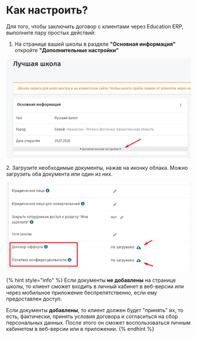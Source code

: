 # Как настроить?



Для того, чтобы  заключить договор с клиентами через Education ERP, выполните пару простых действий:

1. На странице вашей школы в разделе **"Основная информация"** откройте **"Дополнительные настройки"**

![](<../.gitbook/assets/image (46).png>)

2\.  Загрузите необходимые документы, нажав на иконку облака.  Можно загрузить оба документа или один из них.

![](<../.gitbook/assets/image (49).png>)

{% hint style="info" %}
Если документы **не добавлены** на странице школы, то клиент сможет входить в личный кабинет в веб-версии или через мобильное приложение беспрепятственно, если ему предоставлен доступ.&#x20;

Если документы **добавлены**, то клиент должен будет "принять" их, то есть, фактически, принять условия договора и согласиться на сбор персональных данных.  После этого он сможет воспользоваться личным кабинетом в веб-версии или в приложении.
{% endhint %}
